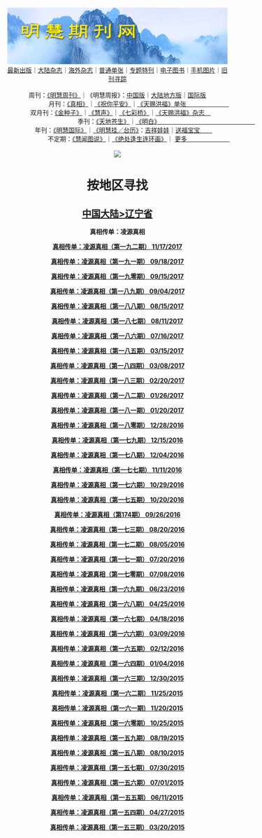 <a id="user-content-1" class="anchor" aria-hidden="true" href="#1">
<a name="1" id="1" target="_blank"></a> <span id="1">
<a name="2" id="2" target="_blank"></a> <span id="2">
<a name="3" id="3" target="_blank"></a> <span id="3">
<a name="4" id="4" target="_blank"></a> <span id="4">
<a name="5" id="5" target="_blank"></a> <span id="5">
<a name="6" id="6" target="_blank"></a> <span id="6">
<a name="7" id="7" target="_blank"></a> <span id="7">
<a id="user-content-1" href="#1">
<div align="center">
<a target="_blank" href="https://github.com/19920513/djy/blob/master/gb/nsc413.md#1"><img src="https://github.com/pdf-edit/qikan/blob/master/mhqk.png?raw=true"></a><br>
<a href="https://github.com/pdf-edit/qikan/blob/master/display.aspx/category_id/8/page_1.md#1">最新出版</a>｜<a href="https://github.com/pdf-edit/qikan/blob/master/category.aspx/category/mainland/page_1.md#1">大陆杂志</a>｜<a href="https://github.com/pdf-edit/qikan/blob/master/category.aspx/category/overseas/page_1.md#1">海外杂志</a>｜<a href="https://github.com/pdf-edit/qikan/blob/master/display.aspx/category_id/4/guige_id/3/page_1.md#1">普通单张</a>｜<a href="https://github.com/pdf-edit/qikan/blob/master/category.aspx/category/zhuanti/page_1.md#1">专题特刊</a>｜<a href="https://github.com/pdf-edit/qikan/blob/master/display.aspx/category_id/6/meijie_id/2/page_1.md#1">电子图书</a>｜<a href="https://github.com/pdf-edit/qikan/blob/master/display.aspx/qikan_type_id/11075/page_1.md#1">手机图片</a>｜<a href="https://github.com/pdf-edit/qikan/blob/master/display.aspx/category_id/5/zhouqi_id/6/page_1.md#1">旧刊寻踪</a><a href="https://github.com/pdf-edit/qikan/blob/master/UpdatedArticles.aspx/page_1.md#1"></a>
<br>
<br>
周刊：<a href="https://github.com/pdf-edit/qikan/blob/master/display.aspx/qikan_type_id/5179/page_1.md#1">《明慧周刊》</a>｜《明慧周报》：<a href="https://github.com/pdf-edit/qikan/blob/master/display.aspx/qikan_type_id/5178/page_1.md#1">中国版</a>｜<a href="https://github.com/pdf-edit/qikan/blob/master/mainland.aspx/page_1.md#1">大陆地方版</a>｜<a href="https://github.com/pdf-edit/qikan/blob/master/display.aspx/qikan_type_id/5151/page_1.md#1">国际版</a><br>
月刊：<a href="https://github.com/pdf-edit/qikan/blob/master/display.aspx/qikan_type_id/5240/page_1.md#1">《真相》</a>｜<a href="https://github.com/pdf-edit/qikan/blob/master/display.aspx/qikan_type_id/11182/page_1.md#1">《祝你平安》</a>｜<a href="https://github.com/pdf-edit/qikan/blob/master/display.aspx/qikan_type_id/5360/keyword/E5/contain/true/page_1.md#1">《天赐洪福》单张　　　　　　　</a><br>
双月刊：<a href="https://github.com/pdf-edit/qikan/blob/master/display.aspx/qikan_type_id/7500/page_1.md#1">《金种子》</a>｜<a href="https://github.com/pdf-edit/qikan/blob/master/display.aspx/qikan_type_id/5638/page_1.md#1">《慧声》</a>｜<a href="https://github.com/pdf-edit/qikan/blob/master/display.aspx/qikan_type_id/7268/page_1.md#1">《七彩桥》</a>｜<a href="https://github.com/pdf-edit/qikan/blob/master/display.aspx/qikan_type_id/5360/keyword/E5/contain/false/page_1.md#1">《天赐洪福》杂志　</a> <br>
季刊：<a href="https://github.com/pdf-edit/qikan/blob/master/display.aspx/qikan_type_id/5139/page_1.md#1">《天地苍生》</a>｜<a href="https://github.com/pdf-edit/qikan/blob/master/display.aspx/qikan_type_id/5140/page_1.md#1">《明白》　　　　　　　　　　　　　　　　</a><br>
年刊：<a href="https://github.com/pdf-edit/qikan/blob/master/display.aspx/qikan_type_id/10922/page_1.md#1">《明慧国际》</a>｜<a href="https://github.com/pdf-edit/qikan/blob/master/display.aspx/category_id/6/meijie_id/3/page_1.md#1">《明慧挂／台历》</a>：<a href="https://github.com/pdf-edit/qikan/blob/master/display.aspx/category_id/6/meijie_id/3/keyword/E5/page_1.md#1">吉祥娃娃</a>｜<a href="https://github.com/pdf-edit/qikan/blob/master/display.aspx/category_id/6/meijie_id/3/keyword/E9/page_1.md#1">送福宝宝　　</a><br> 
不定期：<a href="https://github.com/pdf-edit/qikan/blob/master/display.aspx/qikan_type_id/11185/page_1.md#1">《慧闻图说》</a>｜<a href="https://github.com/pdf-edit/qikan/blob/master/display.aspx/qikan_type_id/11131/page_1.md#1">《绝处逢生连环画》</a>｜ <a href="https://github.com/pdf-edit/qikan/blob/master/display.aspx/category_id/6/meijie_id/3/keyword/other/page_1.md#1">更多　　　　　　　</a> <br>
<br>
<a target="_blank" href="https://github.com/19920513/djy/blob/master/gb/nsc413.md#1"><img src="https://raw.githubusercontent.com/19920513/www/master/t/lh600.jpg"></a><br>
<h1><strong>按地区寻找</strong></h1><p align="center"><h2><strong><a target="_blank" href="https://github.com/pdf-edit/qikan/blob/master/mainland.aspx/page_1.md">中国大陆</a><a target="_blank" href="https://github.com/pdf-edit/qikan/blob/master/mainland.aspx?category_id=7&location_id=7/page_1.md#1">>辽宁省</a></strong></h2></p>
<p align="center"><strong>真相传单：凌源真相</strong></p>
<p align="center"><strong><a target="_blank" href="https://gitlab.com/pdf-edit/pdfkit/-/raw/master/tests/pdf/185746.pdf">真相传单：凌源真相（第一九二期）       11/17/2017</a></strong></p>
<p align="center"><strong><a target="_blank" href="https://gitlab.com/pdf-edit/pdfkit/-/raw/master/tests/pdf/184864.pdf">真相传单：凌源真相（第一九一期）       09/18/2017</a></strong></p>
<p align="center"><strong><a target="_blank" href="https://gitlab.com/pdf-edit/pdfkit/-/raw/master/tests/pdf/184803.pdf">真相传单：凌源真相（第一九零期）       09/15/2017</a></strong></p>
<p align="center"><strong><a target="_blank" href="https://gitlab.com/pdf-edit/pdfkit/-/raw/master/tests/pdf/184635.pdf">真相传单：凌源真相（第一八九期）       09/04/2017</a></strong></p>
<p align="center"><strong><a target="_blank" href="https://gitlab.com/pdf-edit/pdfkit/-/raw/master/tests/pdf/184290.pdf">真相传单：凌源真相（第一八八期）       08/15/2017</a></strong></p>
<p align="center"><strong><a target="_blank" href="https://gitlab.com/pdf-edit/pdfkit/-/raw/master/tests/pdf/184200.pdf">真相传单：凌源真相（第一八七期）       08/11/2017</a></strong></p>
<p align="center"><strong><a target="_blank" href="https://gitlab.com/pdf-edit/pdfkit/-/raw/master/tests/pdf/183801.pdf">真相传单：凌源真相（第一八六期）       07/16/2017</a></strong></p>
<p align="center"><strong><a target="_blank" href="https://gitlab.com/pdf-edit/pdfkit/-/raw/master/tests/pdf/181828.pdf">真相传单：凌源真相（第一八五期）       03/15/2017</a></strong></p>
<p align="center"><strong><a target="_blank" href="https://gitlab.com/pdf-edit/pdfkit/-/raw/master/tests/pdf/181735.pdf">真相传单：凌源真相（第一八四期）       03/08/2017</a></strong></p>
<p align="center"><strong><a target="_blank" href="https://gitlab.com/pdf-edit/pdfkit/-/raw/master/tests/pdf/181492.pdf">真相传单：凌源真相（第一八三期）       02/20/2017</a></strong></p>
<p align="center"><strong><a target="_blank" href="https://gitlab.com/pdf-edit/pdfkit/-/raw/master/tests/pdf/181132.pdf">真相传单：凌源真相（第一八二期）       01/26/2017</a></strong></p>
<p align="center"><strong><a target="_blank" href="https://gitlab.com/pdf-edit/pdfkit/-/raw/master/tests/pdf/181042.pdf">真相传单：凌源真相（第一八一期）       01/20/2017</a></strong></p>
<p align="center"><strong><a target="_blank" href="https://gitlab.com/pdf-edit/pdfkit/-/raw/master/tests/pdf/180687.pdf">真相传单：凌源真相（第一八零期）       12/28/2016</a></strong></p>
<p align="center"><strong><a target="_blank" href="https://gitlab.com/pdf-edit/pdfkit/-/raw/master/tests/pdf/180490.pdf">真相传单：凌源真相（第一七九期）       12/15/2016</a></strong></p>
<p align="center"><strong><a target="_blank" href="https://gitlab.com/pdf-edit/pdfkit/-/raw/master/tests/pdf/180323.pdf">真相传单：凌源真相（第一七八期）       12/04/2016</a></strong></p>
<p align="center"><strong><a target="_blank" href="https://gitlab.com/pdf-edit/pdfkit/-/raw/master/tests/pdf/179955.pdf">真相传单：凌源真相（第一七七期）       11/11/2016</a></strong></p>
<p align="center"><strong><a target="_blank" href="https://gitlab.com/pdf-edit/pdfkit/-/raw/master/tests/pdf/179736.pdf">真相传单：凌源真相（第一七六期）       10/29/2016</a></strong></p>
<p align="center"><strong><a target="_blank" href="https://gitlab.com/pdf-edit/pdfkit/-/raw/master/tests/pdf/179615.pdf">真相传单：凌源真相（第一七五期）       10/20/2016</a></strong></p>
<p align="center"><strong><a target="_blank" href="https://gitlab.com/pdf-edit/pdfkit/-/raw/master/tests/pdf/179214.pdf">真相传单：凌源真相（第174期）      09/26/2016</a></strong></p>
<p align="center"><strong><a target="_blank" href="https://gitlab.com/pdf-edit/pdfkit/-/raw/master/tests/pdf/178568.pdf">真相传单：凌源真相（第一七三期）       08/20/2016</a></strong></p>
<p align="center"><strong><a target="_blank" href="https://gitlab.com/pdf-edit/pdfkit/-/raw/master/tests/pdf/178348.pdf">真相传单：凌源真相（第一七二期）       08/05/2016</a></strong></p>
<p align="center"><strong><a target="_blank" href="https://gitlab.com/pdf-edit/pdfkit/-/raw/master/tests/pdf/178092.pdf">真相传单：凌源真相（第一七一期）       07/20/2016</a></strong></p>
<p align="center"><strong><a target="_blank" href="https://gitlab.com/pdf-edit/pdfkit/-/raw/master/tests/pdf/177898.pdf">真相传单：凌源真相（第一七零期）       07/08/2016</a></strong></p>
<p align="center"><strong><a target="_blank" href="https://gitlab.com/pdf-edit/pdfkit/-/raw/master/tests/pdf/177664.pdf">真相传单：凌源真相（第一六九期）       06/23/2016</a></strong></p>
<p align="center"><strong><a target="_blank" href="https://gitlab.com/pdf-edit/pdfkit/-/raw/master/tests/pdf/176787.pdf">真相传单：凌源真相（第一六八期）       04/25/2016</a></strong></p>
<p align="center"><strong><a target="_blank" href="https://gitlab.com/pdf-edit/pdfkit/-/raw/master/tests/pdf/176676.pdf">真相传单：凌源真相（第一六七期）       04/18/2016</a></strong></p>
<p align="center"><strong><a target="_blank" href="https://gitlab.com/pdf-edit/pdfkit/-/raw/master/tests/pdf/176043.pdf">真相传单：凌源真相（第一六六期）       03/09/2016</a></strong></p>
<p align="center"><strong><a target="_blank" href="https://gitlab.com/pdf-edit/pdfkit/-/raw/master/tests/pdf/175646.pdf">真相传单：凌源真相（第一六五期）       02/12/2016</a></strong></p>
<p align="center"><strong><a target="_blank" href="https://gitlab.com/pdf-edit/pdfkit/-/raw/master/tests/pdf/175073.pdf">真相传单：凌源真相（第一六四期）       01/04/2016</a></strong></p>
<p align="center"><strong><a target="_blank" href="https://gitlab.com/pdf-edit/pdfkit/-/raw/master/tests/pdf/174988.pdf">真相传单：凌源真相（第一六三期）       12/30/2015</a></strong></p>
<p align="center"><strong><a target="_blank" href="https://gitlab.com/pdf-edit/pdfkit/-/raw/master/tests/pdf/174421.pdf">真相传单：凌源真相（第一六二期）       11/25/2015</a></strong></p>
<p align="center"><strong><a target="_blank" href="https://gitlab.com/pdf-edit/pdfkit/-/raw/master/tests/pdf/174331.pdf">真相传单：凌源真相（第一六一期）       11/20/2015</a></strong></p>
<p align="center"><strong><a target="_blank" href="https://gitlab.com/pdf-edit/pdfkit/-/raw/master/tests/pdf/173876.pdf">真相传单：凌源真相（第一六零期）       10/25/2015</a></strong></p>
<p align="center"><strong><a target="_blank" href="https://gitlab.com/pdf-edit/pdfkit/-/raw/master/tests/pdf/172808.pdf">真相传单：凌源真相（第一五九期）       08/19/2015</a></strong></p>
<p align="center"><strong><a target="_blank" href="https://gitlab.com/pdf-edit/pdfkit/-/raw/master/tests/pdf/172665.pdf">真相传单：凌源真相（第一五八期）       08/10/2015</a></strong></p>
<p align="center"><strong><a target="_blank" href="https://gitlab.com/pdf-edit/pdfkit/-/raw/master/tests/pdf/172492.pdf">真相传单：凌源真相（第一五七期）       07/30/2015</a></strong></p>
<p align="center"><strong><a target="_blank" href="https://gitlab.com/pdf-edit/pdfkit/-/raw/master/tests/pdf/172016.pdf">真相传单：凌源真相（第一五六期）       07/01/2015</a></strong></p>
<p align="center"><strong><a target="_blank" href="https://gitlab.com/pdf-edit/pdfkit/-/raw/master/tests/pdf/171719.pdf">真相传单：凌源真相（第一五五期）       06/11/2015</a></strong></p>
<p align="center"><strong><a target="_blank" href="https://gitlab.com/pdf-edit/pdfkit/-/raw/master/tests/pdf/171064.pdf">真相传单：凌源真相（第一五四期）       04/27/2015</a></strong></p>
<p align="center"><strong><a target="_blank" href="https://gitlab.com/pdf-edit/pdfkit/-/raw/master/tests/pdf/170537.pdf">真相传单：凌源真相（第一五三期）       03/20/2015</a></strong></p>


